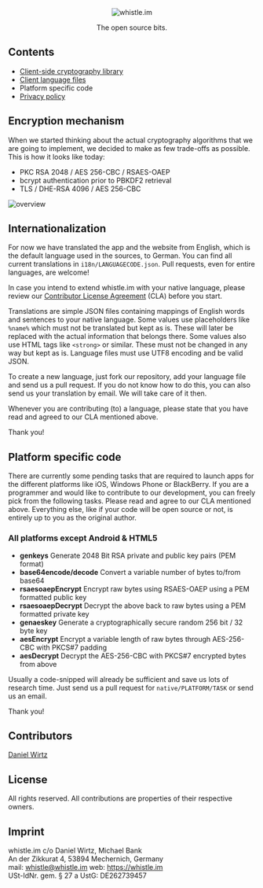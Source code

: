 <div align="center">
	<img src="https://raw.github.com/whistle-im/whistle-im/master/logo/logo.png" alt="whistle.im" />
	<p>The open source bits.</p>
</div>

Contents
--------
* [Client-side cryptography library](https://github.com/whistle-im/whistle-im/tree/master/crypt)
* [Client language files](https://github.com/whistle-im/whistle-im/tree/master/i18n)
* Platform specific code
* [Privacy policy](https://github.com/whistle-im/whistle-im/blob/master/PRIVACYPOLICY.md)

Encryption mechanism
--------------------
When we started thinking about the actual cryptography algorithms that we are going to implement,
we decided to make as few trade-offs as possible. This is how it looks like today:

* PKC RSA 2048 / AES 256-CBC / RSAES-OAEP
* bcrypt authentication prior to PBKDF2 retrieval
* TLS / DHE-RSA 4096 / AES 256-CBC

![overview](https://whistle.im/img/crypt.png)

Internationalization
--------------------
For now we have translated the app and the website from English, which is the default language
used in the sources, to German. You can find all current translations in `i18n/LANGUAGECODE.json`.
Pull requests, even for entire languages, are welcome!

In case you intend to extend whistle.im with your native language, please review our [Contributor
License Agreement](https://github.com/whistle-im/whistle-im/blob/master/CLA.md) (CLA) before you start.

Translations are simple JSON files containing mappings of English words and sentences to your native
language. Some values use placeholders like `%name%` which must not be translated but kept as is.
These will later be replaced with the actual information that belongs there. Some values also use
HTML tags like `<strong>` or similar. These must not be changed in any way but kept as is. Language
files must use UTF8 encoding and be valid JSON.

To create a new language, just fork our repository, add your language file and send us a pull
request. If you do not know how to do this, you can also send us your translation by email. We
will take care of it then.

Whenever you are contributing (to) a language, please state that you have read and agreed to our
CLA mentioned above.

Thank you!

Platform specific code
----------------------
There are currently some pending tasks that are required to launch apps for
the different platforms like iOS, Windows Phone or BlackBerry. If you are a programmer and would
like to contribute to our development, you can freely pick from the following tasks. Please read and
agree to our CLA mentioned above. Everything else, like if your code will be open source or not, is
entirely up to you as the original author.

### All platforms except Android &amp; HTML5

* **genkeys** Generate 2048 Bit RSA private and public key pairs (PEM format)
* **base64encode/decode** Convert a variable number of bytes to/from base64
* **rsaesoaepEncrypt** Encrypt raw bytes using RSAES-OAEP using a PEM formatted public key
* **rsaesoaepDecrypt** Decrypt the above back to raw bytes using a PEM formatted private key
* **genaeskey** Generate a cryptographically secure random 256 bit / 32 byte key
* **aesEncrypt** Encrypt a variable length of raw bytes through AES-256-CBC with PKCS#7 padding
* **aesDecrypt** Decrypt the AES-256-CBC with PKCS#7 encrypted bytes from above

Usually a code-snipped will already be sufficient and save us lots of research time. Just send us
a pull request for `native/PLATFORM/TASK` or send us an email.

Thank you!

Contributors
------------
[Daniel Wirtz](https://github.com/dcodeIO/)

License
-------
All rights reserved. All contributions are properties of their respective owners.

Imprint
-------
whistle.im c/o Daniel Wirtz, Michael Bank  
An der Zikkurat 4, 53894 Mechernich, Germany  
mail: whistle@whistle.im  web: https://whistle.im  
USt-IdNr. gem. § 27 a UstG: DE262739457
